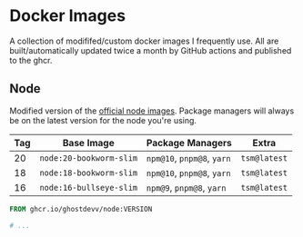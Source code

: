 # Docker Images

A collection of modififed/custom docker images I frequently use. All are built/automatically updated twice a month by GitHub actions and published to the ghcr.

## Node

Modified version of the [official node images](https://hub.docker.com/_/node). Package managers will always be on the latest version for the node you're using.

| Tag | Base Image              | Package Managers           | Extra        |
| --- | ----------------------- | -------------------------- | ------------ |
| 20  | `node:20-bookworm-slim` | `npm@10`, `pnpm@8`, `yarn` | `tsm@latest` |
| 18  | `node:18-bookworm-slim` | `npm@10`, `pnpm@8`, `yarn` | `tsm@latest` |
| 16  | `node:16-bullseye-slim` | `npm@9`, `pnpm@8`, `yarn`  | `tsm@latest` |

```Dockerfile
FROM ghcr.io/ghostdevv/node:VERSION

# ...
```
